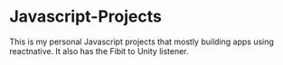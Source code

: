 # Javascript-Projects
This is my personal Javascript projects that mostly building apps using reactnative.
It also has the Fibit to Unity listener.
